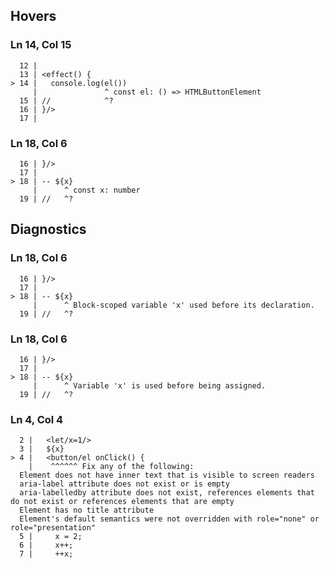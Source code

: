 ## Hovers
### Ln 14, Col 15
```marko
  12 |
  13 | <effect() {
> 14 |   console.log(el())
     |               ^ const el: () => HTMLButtonElement
  15 | //            ^?
  16 | }/>
  17 |
```

### Ln 18, Col 6
```marko
  16 | }/>
  17 |
> 18 | -- ${x}
     |      ^ const x: number
  19 | //   ^?
```

## Diagnostics
### Ln 18, Col 6
```marko
  16 | }/>
  17 |
> 18 | -- ${x}
     |      ^ Block-scoped variable 'x' used before its declaration.
  19 | //   ^?
```

### Ln 18, Col 6
```marko
  16 | }/>
  17 |
> 18 | -- ${x}
     |      ^ Variable 'x' is used before being assigned.
  19 | //   ^?
```

### Ln 4, Col 4
```marko
  2 |   <let/x=1/>
  3 |   ${x}
> 4 |   <button/el onClick() {
    |    ^^^^^^ Fix any of the following:
  Element does not have inner text that is visible to screen readers
  aria-label attribute does not exist or is empty
  aria-labelledby attribute does not exist, references elements that do not exist or references elements that are empty
  Element has no title attribute
  Element's default semantics were not overridden with role="none" or role="presentation"
  5 |     x = 2;
  6 |     x++;
  7 |     ++x;
```

